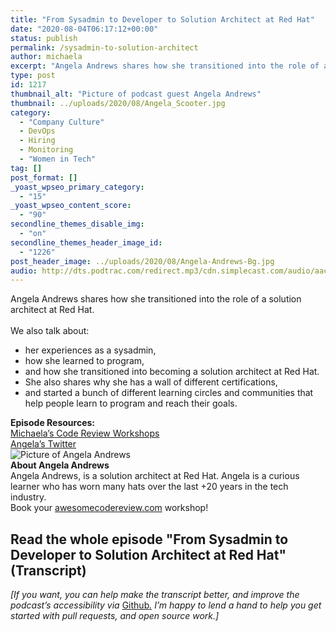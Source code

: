 ```yaml
---
title: "From Sysadmin to Developer to Solution Architect at Red Hat"
date: "2020-08-04T06:17:12+00:00"
status: publish
permalink: /sysadmin-to-solution-architect
author: michaela
excerpt: "Angela Andrews shares how she transitioned into the role of a solution architect at Red Hat. "
type: post
id: 1217
thumbnail_alt: "Picture of podcast guest Angela Andrews"
thumbnail: ../uploads/2020/08/Angela_Scooter.jpg
category:
  - "Company Culture"
  - DevOps
  - Hiring
  - Monitoring
  - "Women in Tech"
tag: []
post_format: []
_yoast_wpseo_primary_category:
  - "15"
_yoast_wpseo_content_score:
  - "90"
secondline_themes_disable_img:
  - "on"
secondline_themes_header_image_id:
  - "1226"
post_header_image: ../uploads/2020/08/Angela-Andrews-Bg.jpg
audio: http://dts.podtrac.com/redirect.mp3/cdn.simplecast.com/audio/aaca90/aaca909a-e34f-49ae-a86f-f59e4fa807f0/f3b7dbb9-70fc-458f-9af8-1a58c3d240a4/angela-andrews-readyy_tc.mp3
---
```


<div class="episode-about">
Angela Andrews shares how she transitioned into the role of a solution architect at Red Hat.
<br/> <br/>We also talk about:
<ul>
<li> her experiences as a sysadmin,</li>
<li> how she learned to program,</li>
<li> and how she transitioned into becoming a solution architect at Red Hat.</li>
<li> She also shares why she has a wall of different certifications,</li>
<li> and started a bunch of different learning circles and communities that help people learn to program and reach their goals.</li>
</ul>
</div>
<div class=" episode-links">
<b>Episode Resources:</b><br/>
<a href="https://www.michaelagreiler.com/workshops/">Michaela’s Code Review Workshops</a><br/>
<a href="https://twitter.com/ScooterPhoenix">Angela’s Twitter</a><br/>
<!--<a href="">THIRD LINK</a><br/>-->
</div>

<div class="row pt-2 align-items-center">
<div class="col-4 guest-picture">
<img src="../uploads/2020/08/Angela_Scooter.jpg" alt="Picture of Angela Andrews"/>
</div>
<div class="col-8 guest-about">
<b>About Angela Andrews</b><br/>
Angela Andrews, is a solution architect at Red Hat. Angela is a curious learner who has worn many hats over the last +20 years in the tech industry.
</div>
</div>

<div class="sponsorship">
Book your <a href="https://www.michaelagreiler.com/workshops">awesomecodereview.com</a> workshop!
</div>

## Read the whole episode "From Sysadmin to Developer to Solution Architect at Red Hat" (Transcript)

_\[If you want, you can help make the transcript better, and improve the podcast’s accessibility via_ [Github](https://github.com/mgreiler/se-unlocked/tree/master/Transcripts)_[.](https://github.com/mgreiler/se-unlocked/tree/master/Transcripts) I’m happy to lend a hand to help you get started with pull requests, and open source work.\]_

